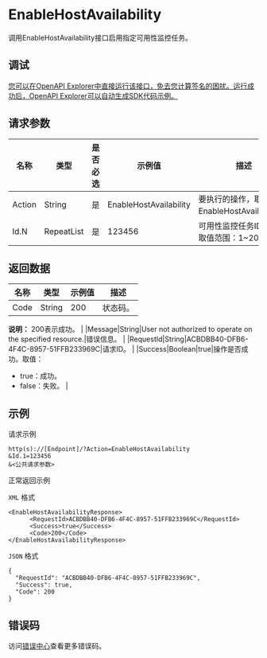 # EnableHostAvailability

调用EnableHostAvailability接口启用指定可用性监控任务。

## 调试

[您可以在OpenAPI Explorer中直接运行该接口，免去您计算签名的困扰。运行成功后，OpenAPI Explorer可以自动生成SDK代码示例。](https://api.aliyun.com/#product=Cms&api=EnableHostAvailability&type=RPC&version=2019-01-01)

## 请求参数

|名称|类型|是否必选|示例值|描述|
|--|--|----|---|--|
|Action|String|是|EnableHostAvailability|要执行的操作，取值：EnableHostAvailability。 |
|Id.N|RepeatList|是|123456|可用性监控任务ID。N的取值范围：1~20。 |

## 返回数据

|名称|类型|示例值|描述|
|--|--|---|--|
|Code|String|200|状态码。

 **说明：** 200表示成功。 |
|Message|String|User not authorized to operate on the specified resource.|错误信息。 |
|RequestId|String|ACBDBB40-DFB6-4F4C-8957-51FFB233969C|请求ID。 |
|Success|Boolean|true|操作是否成功。取值：

 -   true：成功。
-   false：失败。 |

## 示例

请求示例

```
http(s)://[Endpoint]/?Action=EnableHostAvailability
&Id.1=123456
&<公共请求参数>
```

正常返回示例

`XML` 格式

```
<EnableHostAvailabilityResponse>
      <RequestId>ACBDBB40-DFB6-4F4C-8957-51FFB233969C</RequestId>
      <Success>true</Success>
      <Code>200</Code>
</EnableHostAvailabilityResponse>
```

`JSON` 格式

```
{
  "RequestId": "ACBDBB40-DFB6-4F4C-8957-51FFB233969C",
  "Success": true,
  "Code": 200
}
```

## 错误码

访问[错误中心](https://error-center.aliyun.com/status/product/Cms)查看更多错误码。

